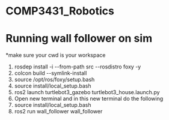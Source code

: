 # COMP3431_Robotics

# Running wall follower on sim
*make sure your cwd is your workspace
1.  rosdep install -i --from-path src --rosdistro foxy -y
2.  colcon build --symlink-install
3.  source /opt/ros/foxy/setup.bash
4.  source install/local_setup.bash
5.  ros2 launch turtlebot3_gazebo turtlebot3_house.launch.py
6.  Open new terminal and in this new terminal do the following
7.  source install/local_setup.bash
8.  ros2 run wall_follower wall_follower
